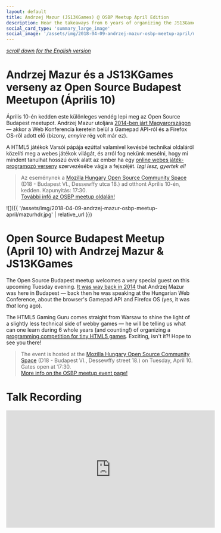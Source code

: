 ```yaml
---
layout: default
title: Andrzej Mazur (JS13KGames) @ OSBP Meetup April Edition
description: Hear the takeaways from 6 years of organizing the JS13Games competition from Andrzej Mazur!
social_card_type: 'summary_large_image'
social_image: '/assets/img/2018-04-09-andrzej-mazur-osbp-meetup-april/mazursocial.png'
---
```


<em><a href="#english">scroll down for the English version</a></em>

# Andrzej Mazur és a JS13KGames verseny az Open Source Budapest Meetupon (Április 10)

Április 10-én kedden este különleges vendég lepi meg az Open Source Budapest meetupot. Andrzej Mazur utoljára [2014-ben járt Magyarországon](https://webconf.hu/2014/program/#ii2014_02) — akkor a Web Konferencia keretein belül a Gamepad API-ról és a Firefox OS-ről adott elő (bizony, _ennyire_ rég volt már ez).

A HTML5 játékok Varsói pápája ezúttal valamivel kevésbé technikai oldaláról közelíti meg a webes játékok világát, és arról fog nekünk mesélni, hogy mi mindent tanulhat hosszú évek alatt az ember ha egy [online webes játék-programozó verseny](http://js13kgames.com/) szervezésébe vágja a fejszéjét. _Izgi lesz, gyertek el!_

> Az eseménynek a [Mozilla Hungary Open Source Community Space](https://goo.gl/maps/UbJTQv26uYR2) (D18 - Budapest VI., Dessewffy utca 18.) ad otthont Április 10-én, kedden. Kapunyitás: 17:30.  
> [További infó az OSBP meetup oldalán!](https://www.meetup.com/opensourcebudapest/events/249493309/)



![]({{ '/assets/img/2018-04-09-andrzej-mazur-osbp-meetup-april/mazurhdr.jpg' | relative_url }})



<a name="english"></a>

# Open Source Budapest Meetup (April 10) with Andrzej Mazur & JS13KGames

The Open Source Budapest meetup welcomes a very special guest on this upcoming Tuesday evening. [It was way back in 2014](https://webconf.hu/2014/program/#ii2014_02) that Andrzej Mazur was here in Budapest — back then he was speaking at the Hungarian Web Conference, about the browser's Gamepad API and Firefox OS (yes, it was _that_ long ago).

The HTML5 Gaming Guru comes straight from Warsaw to shine the light of a slightly less technical side of webby games — he will be telling us what can one learn during 6 whole years (and counting!) of organizing a [programming competition for tiny HTML5 games](http://js13kgames.com/). Exciting, isn't it?! Hope to see you there!

> The event is hosted at the [Mozilla Hungary Open Source Community Space](https://goo.gl/maps/UbJTQv26uYR2) (D18 - Budapest VI., Dessewffy street 18.) on Tuesday, April 10. Gates open at 17:30.  
> [More info on the OSBP meetup event page!](https://www.meetup.com/opensourcebudapest/events/249493309/)




# Talk Recording
<iframe width="560" height="315" src="https://www.youtube.com/embed/gWFIdUhhIN0" frameborder="0" style="margin: auto;" allow="autoplay; encrypted-media" allowfullscreen></iframe>

